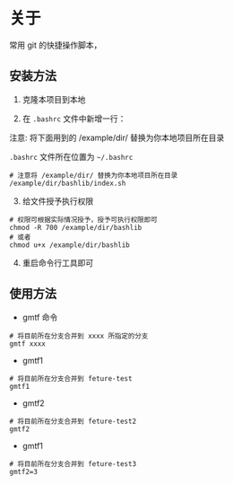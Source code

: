 # 关于
常用 git 的快捷操作脚本， 

## 安装方法
1. 克隆本项目到本地

2. 在 `.bashrc` 文件中新增一行：

注意: 将下面用到的 /example/dir/ 替换为你本地项目所在目录

`.bashrc` 文件所在位置为 `~/.bashrc`
```shell
# 注意将 /example/dir/ 替换为你本地项目所在目录
/example/dir/bashlib/index.sh
```

3. 给文件授予执行权限
```shell
# 权限可根据实际情况授予，授予可执行权限即可
chmod -R 700 /example/dir/bashlib
# 或者
chmod u+x /example/dir/bashlib
```

4. 重启命令行工具即可

## 使用方法

* gmtf 命令

```shell
# 将目前所在分支合并到 xxxx 所指定的分支
gmtf xxxx
```

* gmtf1

```shell
# 将目前所在分支合并到 feture-test
gmtf1 
```

* gmtf2

```shell
# 将目前所在分支合并到 feture-test2
gmtf2
```

* gmtf1

```shell
# 将目前所在分支合并到 feture-test3
gmtf2=3
```